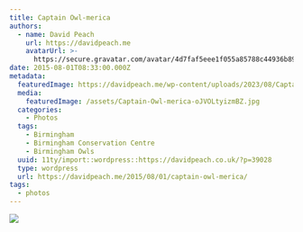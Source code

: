 ```yaml
---
title: Captain Owl-merica
authors:
  - name: David Peach
    url: https://davidpeach.me
    avatarUrl: >-
      https://secure.gravatar.com/avatar/4d7faf5eee1f055a85788c44936b8995eaab6dfb004e7854ec747ccb272e91ee?s=96&d=mm&r=g
date: 2015-08-01T08:33:00.000Z
metadata:
  featuredImage: https://davidpeach.me/wp-content/uploads/2023/08/Captain-Owl-merica.jpg
  media:
    featuredImage: /assets/Captain-Owl-merica-oJVOLtyizmBZ.jpg
  categories:
    - Photos
  tags:
    - Birmingham
    - Birmingham Conservation Centre
    - Birmingham Owls
  uuid: 11ty/import::wordpress::https://davidpeach.co.uk/?p=39028
  type: wordpress
  url: https://davidpeach.me/2015/08/01/captain-owl-merica/
tags:
  - photos
---
```

[![](/assets/Captain-Owl-merica-758x1024-MZLAvYAgiuCH.jpg)](/assets/Captain-Owl-merica-758x1024-MZLAvYAgiuCH.jpg)